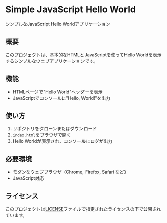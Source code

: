 # Simple JavaScript Hello World

シンプルなJavaScript Hello Worldアプリケーション

## 概要

このプロジェクトは、基本的なHTMLとJavaScriptを使ってHello Worldを表示するシンプルなウェブアプリケーションです。

## 機能

- HTMLページで"Hello World"ヘッダーを表示
- JavaScriptでコンソールに"Hello, World!"を出力

## 使い方

1. リポジトリをクローンまたはダウンロード
2. `index.html`をブラウザで開く
3. Hello Worldが表示され、コンソールにログが出力

## 必要環境

- モダンなウェブブラウザ（Chrome, Firefox, Safari など）
- JavaScript対応

## ライセンス

このプロジェクトは[LICENSE](LICENSE)ファイルで指定されたライセンスの下で公開されています。

